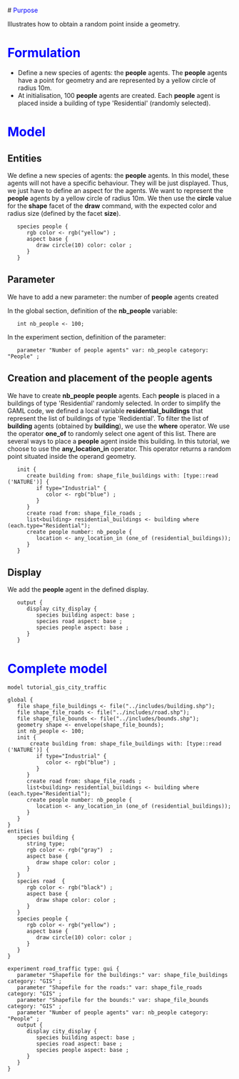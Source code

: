 
<br />
# <font color='blue'>Purpose</font>

Illustrates how to obtain a random point inside a geometry.

# <font color='blue'>Formulation</font>
  * Define a new species of agents: the **people** agents. The **people** agents have a point for geometry and are represented by a yellow circle of radius 10m.
  * At initialisation, 100 **people** agents are created. Each **people** agent is placed inside a building of type 'Residential' (randomly selected).

# <font color='blue'>Model</font>


## Entities
We define a new species of agents: the **people** agents. In this model, these agents will not have a specific behaviour. They will be just displayed. Thus, we just have to define an aspect for the agents. We want to represent the **people** agents by a yellow circle of radius 10m. We then use the **circle** value for the **shape** facet of the **draw** command, with the expected color and radius size (defined by the facet **size**).

```
   species people {
      rgb color <- rgb("yellow") ;
      aspect base {
         draw circle(10) color: color ;
      }
   }
```


## Parameter
We have to add a new parameter: the number of **people** agents created

In the global section, definition of the **nb\_people** variable:
```
   int nb_people <- 100;
```

In the experiment section, definition of the parameter:
```
   parameter "Number of people agents" var: nb_people category: "People" ;
```

## Creation and placement of the people agents

We have to create **nb\_people** **people** agents. Each **people** is placed in a buildings of type 'Residential' randomly selected. In order to simplify the GAML code, we defined a local variable **residential\_buildings** that represent the list of buildings of type 'Redidential'. To filter the list of **building** agents (obtained by **building**), we use the **where** operator. We use the operator **one\_of** to randomly select one agent of this list. There are several ways to place a **people** agent inside this building. In this tutorial, we choose to use the **any\_location\_in** operator. This operator returns a random point situated inside the operand geometry.

```
   init {
      create building from: shape_file_buildings with: [type::read ('NATURE')] {
         if type="Industrial" {
            color <- rgb("blue") ;
         }
      }
      create road from: shape_file_roads ;
      list<building> residential_buildings <- building where (each.type="Residential");
      create people number: nb_people {
         location <- any_location_in (one_of (residential_buildings));
      }
   }
```

## Display
We add the **people** agent in the defined display.

```
   output {
      display city_display {
         species building aspect: base ;
         species road aspect: base ;
         species people aspect: base ;
      }
   }
```

# <font color='blue'>Complete model</font>

```
model tutorial_gis_city_traffic

global {
   file shape_file_buildings <- file("../includes/building.shp");
   file shape_file_roads <- file("../includes/road.shp");
   file shape_file_bounds <- file("../includes/bounds.shp");
   geometry shape <- envelope(shape_file_bounds);
   int nb_people <- 100;
   init {
       create building from: shape_file_buildings with: [type::read ('NATURE')] {
         if type="Industrial" {
            color <- rgb("blue") ;
         }
      }
      create road from: shape_file_roads ;
      list<building> residential_buildings <- building where (each.type="Residential");
      create people number: nb_people {
         location <- any_location_in (one_of (residential_buildings));
      }
   }
}
entities {
   species building {
      string type; 
      rgb color <- rgb("gray")  ;
      aspect base {
         draw shape color: color ;
      }
   }
   species road  {
      rgb color <- rgb("black") ;
      aspect base {
         draw shape color: color ;
      }
   }
   species people {
      rgb color <- rgb("yellow") ;
      aspect base {
         draw circle(10) color: color ;
      }
   }
}
   
experiment road_traffic type: gui {
   parameter "Shapefile for the buildings:" var: shape_file_buildings category: "GIS" ;
   parameter "Shapefile for the roads:" var: shape_file_roads category: "GIS" ;
   parameter "Shapefile for the bounds:" var: shape_file_bounds category: "GIS" ; 
   parameter "Number of people agents" var: nb_people category: "People" ;
   output {
      display city_display {
         species building aspect: base ;
         species road aspect: base ;
         species people aspect: base ;
      }
   }
}
```